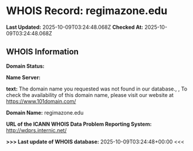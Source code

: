 # WHOIS Record: regimazone.edu

**Last Updated:** 2025-10-09T03:24:48.068Z
**Checked At:** 2025-10-09T03:24:48.068Z

## WHOIS Information

**Domain Status:** 

**Name Server:** 

**text:** The domain name you requested was not found in our database., , To check the availability of this domain name, please visit our website at https://www.101domain.com/

**Domain Name:** regimazone.edu

**URL of the ICANN WHOIS Data Problem Reporting System:** http://wdprs.internic.net/

**>>> Last update of WHOIS database:** 2025-10-09T03:24:48+00:00 <<<

